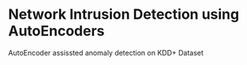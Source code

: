 # Network Intrusion Detection using AutoEncoders
AutoEncoder assissted anomaly detection on KDD+ Dataset
